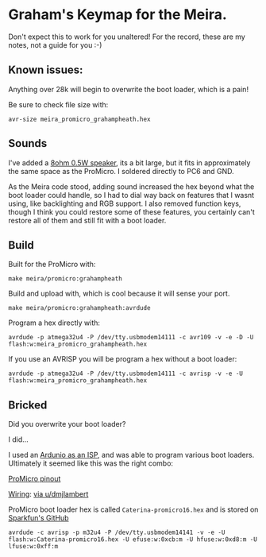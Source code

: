 # Graham's Keymap for the Meira.

Don't expect this to work for you unaltered! For the record, these are my notes, not a guide for you :-)

## Known issues:
Anything over 28k will begin to overwrite the boot loader, which is a pain!

Be sure to check file size with:
```
avr-size meira_promicro_grahampheath.hex
```

## Sounds
I've added a [8ohm 0.5W speaker](http://a.co/6MIKZSy), its a bit large, but it fits in approximately the same space as the ProMicro. I soldered directly to  PC6 and GND.

As the Meira code stood, adding sound increased the hex beyond what the boot loader could handle, so I had to dial way back on features that I wasnt using, like backlighting and RGB support. I also removed function keys, though I think you could restore some of these features, you certainly can't restore all of them and still fit with a boot loader.

## Build

Built for the ProMicro with:
```
make meira/promicro:grahampheath
```

Build and upload with, which is cool because it will sense your port.
```
make meira/promicro:grahampheath:avrdude
```

Program a hex directly with:
```
avrdude -p atmega32u4 -P /dev/tty.usbmodem14111 -c avr109 -v -e -D -U flash:w:meira_promicro_grahampheath.hex
```

If you use an AVRISP you will be program a hex without a boot loader:
```
avrdude -p atmega32u4 -P /dev/tty.usbmodem14111 -c avrisp -v -e -U flash:w:meira_promicro_grahampheath.hex
```

## Bricked
Did you overwrite your boot loader?

I did...

I used an [Ardunio as an ISP](https://learn.sparkfun.com/tutorials/installing-an-arduino-bootloader), and was able to program various boot loaders. Ultimately it seemed like this was the right combo:

[ProMicro pinout](https://cdn.sparkfun.com/assets/9/c/3/c/4/523a1765757b7f5c6e8b4567.png)

[Wiring](https://forum.arduino.cc/index.php?PHPSESSID=467mm69btif69hdj5e3gil5465&action=dlattach;topic=363341.0;attach=145820): [via u/dmjlambert](https://forum.arduino.cc/index.php?topic=363341.0)

ProMicro boot loader hex is called `Caterina-promicro16.hex` and is stored on [Sparkfun's GitHub](https://github.com/sparkfun/Arduino_Boards)

```
avrdude -c avrisp -p m32u4 -P /dev/tty.usbmodem14141 -v -e -U flash:w:Caterina-promicro16.hex -U efuse:w:0xcb:m -U hfuse:w:0xd8:m -U lfuse:w:0xff:m
```
